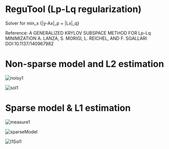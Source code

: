 # ReguTool (Lp-Lq regularization)

 Solver for min_x {|y-Ax|_p + |Lx|_q}

 Reference: A GENERALIZED KRYLOV SUBSPACE METHOD FOR Lp-Lq MINIMIZATION
 A. LANZA, S. MORIGI, L. REICHEL, AND F. SGALLARI
 DOI:10.1137/140967982
 
 # Non-sparse model and L2 estimation
 
![noisy1](https://user-images.githubusercontent.com/17129016/212777392-6f88272f-680d-40c7-be17-8d8a07e4fc07.png)  

![sol1](https://user-images.githubusercontent.com/17129016/212777680-580933fe-2248-4460-9c1f-7c1c6c05906e.png)

# Sparse model & L1 estimation

![measure1](https://user-images.githubusercontent.com/17129016/212778179-8b13d6c3-9a78-4d8a-a5c4-b9094d80eebb.png)

![sparseModel](https://user-images.githubusercontent.com/17129016/212778201-7951cfdc-9d97-4547-a8b7-6aceea96d623.png)

![l1Sol1](https://user-images.githubusercontent.com/17129016/212778219-8c61a6c3-f3f6-40e3-ac39-f26dc4cb1e56.png)




